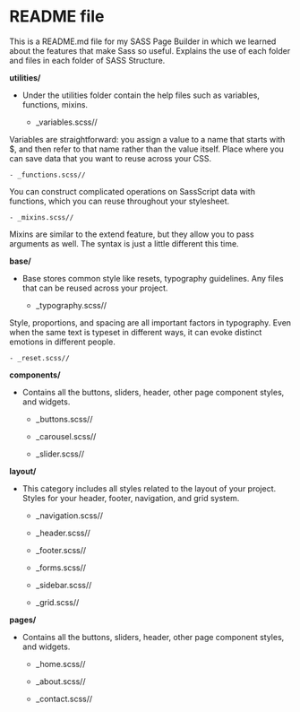 # README file 
This is a README.md file for my SASS Page Builder in which we learned about the features that make Sass so useful. Explains the use of each folder and files in each folder of SASS Structure.

**utilities/** 
- Under the utilities folder contain the help files such as variables, functions, mixins.

    - _variables.scss//

Variables are straightforward: you assign a value to a name that starts with $, and then refer to that name rather than the value itself. Place where you can save data that you want to reuse across your CSS.

    - _functions.scss//

You can construct complicated operations on SassScript data with functions, which you can reuse throughout your stylesheet.

    - _mixins.scss//

Mixins are similar to the extend feature, but they allow you to pass arguments as well. The syntax is just a little different this time.    

**base/**
- Base stores common style like resets, typography guidelines. Any files that can be reused across your project.

    - _typography.scss//

Style, proportions, and spacing are all important factors in typography. Even when the same text is typeset in different ways, it can evoke distinct emotions in different people.

    - _reset.scss//

**components/**
- Contains all the buttons, sliders, header, other page component styles, and widgets.

    - _buttons.scss//

    - _carousel.scss//

    - _slider.scss//  

**layout/**
- This category includes all styles related to the layout of your project. Styles for your header, footer, navigation, and grid system.

    - _navigation.scss//

    - _header.scss//

    - _footer.scss// 

    - _forms.scss//

    - _sidebar.scss//

    - _grid.scss//    

**pages/**
- Contains all the buttons, sliders, header, other page component styles, and widgets.

    - _home.scss//

    - _about.scss//

    - _contact.scss//  

